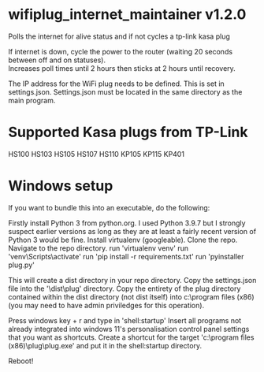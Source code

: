 # wifiplug_internet_maintainer v1.2.0
Polls the internet for alive status and if not cycles a tp-link kasa plug

If internet is down, cycle the power to the router (waiting 20 seconds between off and on statuses).  
Increases poll times until 2 hours then sticks at 2 hours until recovery.

The IP address for the WiFi plug needs to be defined.  This is set in settings.json.  Settings.json must be located in the same directory as the main program.

# Supported Kasa plugs from TP-Link
HS100
HS103
HS105
HS107
HS110
KP105
KP115
KP401

# Windows setup
If you want to bundle this into an executable, do the following:

Firstly install Python 3 from python.org. I used Python 3.9.7 but I strongly suspect earlier versions as long as they are at least a fairly recent version of Python 3 would be fine. Install virtualenv (googleable). Clone the repo. Navigate to the repo directory. run 'virtualenv venv' run 'venv\Scripts\activate' run 'pip install -r requirements.txt' run 'pyinstaller plug.py'

This will create a dist directory in your repo directory. Copy the settings.json file into the '\dist\plug' directory. Copy the entirety of the plug directory contained within the dist directory (not dist itself) into c:\program files (x86) (you may need to have admin priviledges for this operation).

Press windows key + r and type in 'shell:startup' Insert all programs not already integrated into windows 11's personalisation control panel settings that you want as shortcuts. Create a shortcut for the target 'c:\program files (x86)\plug\plug.exe' and put it in the shell:startup directory.

Reboot!
